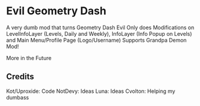 # Evil Geometry Dash

A very dumb mod that turns Geometry Dash Evil
Only does Modifications on LevelInfoLayer (Levels, Daily and Weekly), InfoLayer (Info Popup on Levels) and Main Menu/Profile Page (Logo/Username)
Supports Grandpa Demon Mod!

More in the Future

## Credits

Kot/Uproxide: Code
NotDevy: Ideas
Luna: Ideas
Cvolton: Helping my dumbass